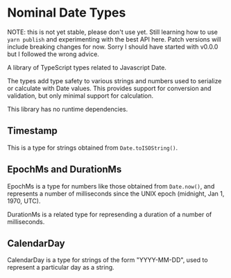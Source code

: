 # Nominal Date Types

NOTE: this is not yet stable, please don't use yet. Still learning how to use `yarn publish` and experimenting with the best API here. Patch versions will include breaking changes for now. Sorry I should have started with v0.0.0 but I followed the wrong advice.

A library of TypeScript types related to Javascript Date.

The types add type safety to various strings and numbers used to serialize or calculate with Date values.
This provides support for conversion and validation, but only minimal support for calculation.

This library has no runtime dependencies.

## Timestamp

This is a type for strings obtained from `Date.toISOString()`.

## EpochMs and DurationMs

EpochMs is a type for numbers like those obtained from `Date.now()`, and represents a number of milliseconds since the UNIX epoch (midnight, Jan 1, 1970, UTC).

DurationMs is a related type for represending a duration of a number of milliseconds.

## CalendarDay

CalendarDay is a type for strings of the form "YYYY-MM-DD", used to represent a particular day as a string.
